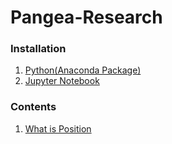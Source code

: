 # Pangea-Research

### Installation

1. [Python(Anaconda Package)](https://www.anaconda.com/)
2. [Jupyter Notebook](https://jupyter.org/install)


### Contents

1. [What is Position](https://github.com/pangea-protocol/pangea-research/blob/main/scripts/001_WHAT_IS_POSITION.ipynb)
